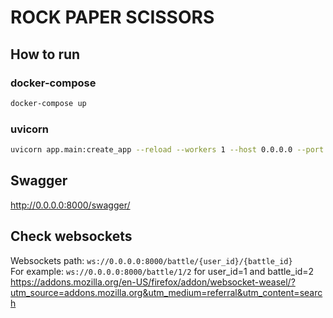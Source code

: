 # ROCK PAPER SCISSORS

## How to run
### docker-compose
```bash
docker-compose up
```
### uvicorn
```bash
uvicorn app.main:create_app --reload --workers 1 --host 0.0.0.0 --port 8000 --factory
```
## Swagger
http://0.0.0.0:8000/swagger/
## Check websockets
Websockets path: `ws://0.0.0.0:8000/battle/{user_id}/{battle_id}`  
For example:
`ws://0.0.0.0:8000/battle/1/2` for user_id=1 and battle_id=2  
https://addons.mozilla.org/en-US/firefox/addon/websocket-weasel/?utm_source=addons.mozilla.org&utm_medium=referral&utm_content=search